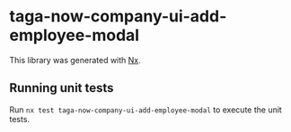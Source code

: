 # taga-now-company-ui-add-employee-modal

This library was generated with [Nx](https://nx.dev).

## Running unit tests

Run `nx test taga-now-company-ui-add-employee-modal` to execute the unit tests.
